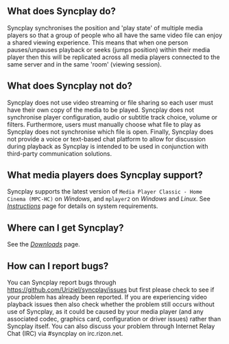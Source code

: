 ## What does Syncplay do?

Syncplay synchronises the position and 'play state' of multiple media players so that a group of people who all have the same video file can enjoy a shared viewing experience. This means that when one person pauses/unpauses playback or seeks (jumps position) within their media player then this will be replicated across all media players connected to the same server and in the same 'room' (viewing session).

## What does Syncplay not do?

Syncplay does not use video streaming or file sharing so each user must have their own copy of the media to be played. Syncplay does not synchronise player configuration, audio or subtitle track choice, volume or filters. Furthermore, users must manually choose what file to play as Syncplay does not synchronise which file is open. Finally, Syncplay does not provide a voice or text-based chat platform to allow for discussion during playback as Syncplay is intended to be used in conjunction with third-party communication solutions.

## What media players does Syncplay support?

Syncplay supports the latest version of `Media Player Classic - Home Cinema (MPC-HC)` on *Windows*, and `mplayer2` on *Windows* and *Linux*. See *[Instructions][1]* page for details on system requirements.

## Where can I get Syncplay?

See the *[Downloads][2]* page.

## How can I report bugs?

You can Syncplay report bugs through <https://github.com/Uriziel/syncplay/issues> but first please check to see if your problem has already been reported. If you are experiencing video playback issues then also check whether the problem still occurs without use of Syncplay, as it could be caused by your media player (and any associated codec, graphics card, configuration or driver issues) rather than Syncplay itself. You can also discuss your problem through Internet Relay Chat (IRC) via #syncplay on irc.rizon.net.

 [1]: http://syncplay.pl/instructions/
 [2]: http://syncplay.pl/download/